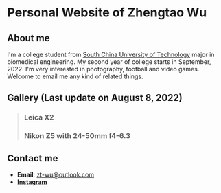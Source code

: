 # Personal Website of Zhengtao Wu

## About me

I'm a college student from [South China University of Technology](https://www.scut.edu.cn/) major in biomedical engineering. My second year of college starts in September, 2022. I'm very interested in photography, football and video games. Welcome to email me any kind of related things.

## Gallery (Last update on August 8, 2022)
>### Leica X2
>
>### Nikon Z5 with 24-50mm f4-6.3

## Contact me

  * **Email**: zt-wu@outlook.com
  * [**Instagram**](https://www.instagram.com/zhengtao_wu/)
